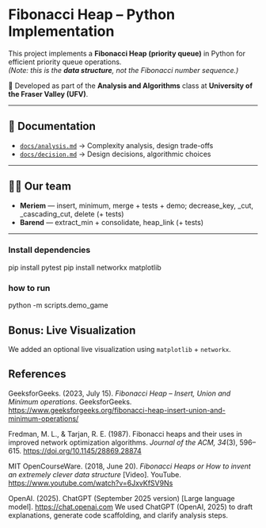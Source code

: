 # Fibonacci Heap – Python Implementation

This project implements a **Fibonacci Heap (priority queue)** in Python for efficient priority queue operations.  
*(Note: this is the **data structure**, not the Fibonacci number sequence.)*

📍 Developed as part of the **Analysis and Algorithms** class at **University of the Fraser Valley (UFV)**.  

---

## 📂 Documentation
- [`docs/analysis.md`](./docs/analysis.md) → Complexity analysis, design trade-offs  
- [`docs/decision.md`](./docs/decision.md) → Design decisions, algorithmic choices  

---

## 👩‍💻 Our team
- **Meriem** — insert, minimum, merge + tests + demo; decrease_key, _cut, _cascading_cut, delete (+ tests)  
- **Barend** — extract_min + consolidate, heap_link (+ tests)  

---
### Install dependencies
pip install pytest
pip install networkx matplotlib


### how to run 
python -m scripts.demo_game
  
## Bonus: Live Visualization
We added an optional live visualization using `matplotlib` + `networkx`.

## References 

GeeksforGeeks. (2023, July 15). *Fibonacci Heap – Insert, Union and Minimum operations*. GeeksforGeeks. https://www.geeksforgeeks.org/fibonacci-heap-insert-union-and-minimum-operations/

Fredman, M. L., & Tarjan, R. E. (1987). Fibonacci heaps and their uses in improved network optimization algorithms. *Journal of the ACM, 34*(3), 596–615. https://doi.org/10.1145/28869.28874

MIT OpenCourseWare. (2018, June 20). *Fibonacci Heaps or How to invent an extremely clever data structure* [Video]. YouTube. https://www.youtube.com/watch?v=6JxvKfSV9Ns

OpenAI. (2025). ChatGPT (September 2025 version) [Large language model]. https://chat.openai.com
We used ChatGPT (OpenAI, 2025) to draft explanations, generate code scaffolding, and clarify analysis steps.
